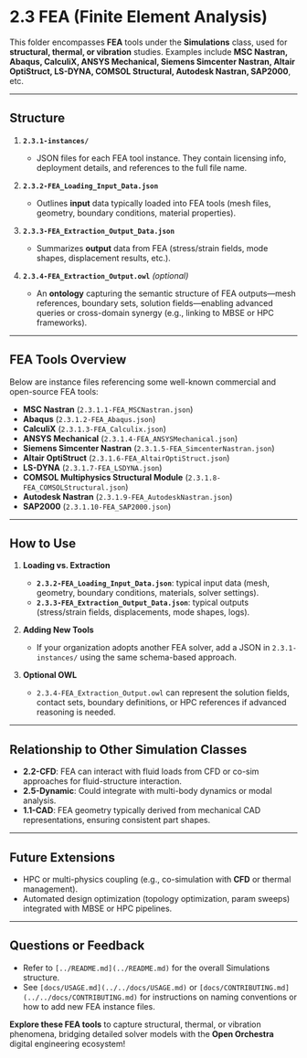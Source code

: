 # 2.3 FEA (Finite Element Analysis)

This folder encompasses **FEA** tools under the **Simulations** class, used for **structural, thermal, or vibration** studies. Examples include **MSC Nastran, Abaqus, CalculiX, ANSYS Mechanical, Siemens Simcenter Nastran, Altair OptiStruct, LS-DYNA, COMSOL Structural, Autodesk Nastran, SAP2000**, etc.

---

## Structure

1. **`2.3.1-instances/`**  
   - JSON files for each FEA tool instance. They contain licensing info, deployment details, and references to the full file name.

2. **`2.3.2-FEA_Loading_Input_Data.json`**  
   - Outlines **input** data typically loaded into FEA tools (mesh files, geometry, boundary conditions, material properties).

3. **`2.3.3-FEA_Extraction_Output_Data.json`**  
   - Summarizes **output** data from FEA (stress/strain fields, mode shapes, displacement results, etc.).

4. **`2.3.4-FEA_Extraction_Output.owl`** *(optional)*  
   - An **ontology** capturing the semantic structure of FEA outputs—mesh references, boundary sets, solution fields—enabling advanced queries or cross-domain synergy (e.g., linking to MBSE or HPC frameworks).

---

## FEA Tools Overview

Below are instance files referencing some well-known commercial and open-source FEA tools:

- **MSC Nastran** (`2.3.1.1-FEA_MSCNastran.json`)
- **Abaqus** (`2.3.1.2-FEA_Abaqus.json`)
- **CalculiX** (`2.3.1.3-FEA_Calculix.json`)
- **ANSYS Mechanical** (`2.3.1.4-FEA_ANSYSMechanical.json`)
- **Siemens Simcenter Nastran** (`2.3.1.5-FEA_SimcenterNastran.json`)
- **Altair OptiStruct** (`2.3.1.6-FEA_AltairOptiStruct.json`)
- **LS-DYNA** (`2.3.1.7-FEA_LSDYNA.json`)
- **COMSOL Multiphysics Structural Module** (`2.3.1.8-FEA_COMSOLStructural.json`)
- **Autodesk Nastran** (`2.3.1.9-FEA_AutodeskNastran.json`)
- **SAP2000** (`2.3.1.10-FEA_SAP2000.json`)

---

## How to Use

1. **Loading vs. Extraction**  
   - **`2.3.2-FEA_Loading_Input_Data.json`**: typical input data (mesh, geometry, boundary conditions, materials, solver settings).  
   - **`2.3.3-FEA_Extraction_Output_Data.json`**: typical outputs (stress/strain fields, displacements, mode shapes, logs).

2. **Adding New Tools**  
   - If your organization adopts another FEA solver, add a JSON in `2.3.1-instances/` using the same schema-based approach.

3. **Optional OWL**  
   - `2.3.4-FEA_Extraction_Output.owl` can represent the solution fields, contact sets, boundary definitions, or HPC references if advanced reasoning is needed.

---

## Relationship to Other Simulation Classes

- **2.2-CFD**: FEA can interact with fluid loads from CFD or co-sim approaches for fluid-structure interaction.  
- **2.5-Dynamic**: Could integrate with multi-body dynamics or modal analysis.  
- **1.1-CAD**: FEA geometry typically derived from mechanical CAD representations, ensuring consistent part shapes.

---

## Future Extensions

- HPC or multi-physics coupling (e.g., co-simulation with **CFD** or thermal management).  
- Automated design optimization (topology optimization, param sweeps) integrated with MBSE or HPC pipelines.

---

## Questions or Feedback

- Refer to `[../README.md](../README.md)` for the overall Simulations structure.
- See `[docs/USAGE.md](../../docs/USAGE.md)` or `[docs/CONTRIBUTING.md](../../docs/CONTRIBUTING.md)` for instructions on naming conventions or how to add new FEA instance files.

**Explore these FEA tools** to capture structural, thermal, or vibration phenomena, bridging detailed solver models with the **Open Orchestra** digital engineering ecosystem!
